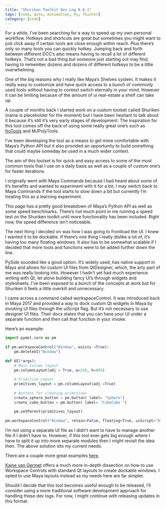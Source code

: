 ```yaml
---
title: "Shuriken Toolkit Dev Log 0.0.1"
tags: [code, Auto, Automation, Py, Tkinter]
category: [code]
---
```


For a while, I’ve been searching for a way to speed up my own personal workflow. Hotkeys and shortcuts are great but sometimes you might want to just click away if certain tools are close enough within reach. Plus there’s only so many tools you can quickly hotkey. Jumping back and forth between different DCC’s also means having to recall a lot of different hotkeys. That’s not a bad thing but someone just starting out may find, having to remember dozens and dozens of different hotkeys to be a little overwhelming.

One of the big reasons why I really like Maya’s Shelves system, It makes it really easy to customize and have quick access to a bunch of commonly used tools without having to context switch eternally in your mind. However it can be limiting because of the amount of ui real-estate a shelf can take up.

A couple of months back I started work on a custom toolset called Shuriken (name is placeholder for the moment) but I have been hesitant to talk about it because it’s still it’s very early stages of development. The inspiration for this tool comes off the back of using some really great one’s such as [froTools][frotools] and MJPolyTools.

I’ve been developing the tool as a means to get more comfortable with Maya’s Python API but it also provided an opportunity to build something that could maybe someday be used in a much wider context.

The aim of this toolset is for quick and easy access to some of the most common tools that I use on a daily basis as well as a couple of custom one’s for faster iterations.

I originally went with Maya Commands because I had heard about some of it’s benefits and wanted to experiment with it for a bit. I may switch back to Maya Commands if the tool starts to slow down a bit but currently I’m treating this as a learning experiment.

This page has a pretty good breakdown of Maya’s Python API as well as some speed benchmarks. There’s not much point in me running a speed test on the Shuriken toolkit until more functionality has been included. Right now, the speed difference isn’t noticeable.

The next thing I decided on was how I was going to frontload the UI. I knew I wanted it to be dockable. If there’s one thing I really dislike a lot of, it’s having too many floating windows. It also has to be somewhat scalable if I decided that more tools and functions were to be added further down the line.

PySide sounded like a good option. It’s widely used, has native support in Maya and allows for custom UI files from QtDesigner, which, the arty part of me was really looking into. However I hadn’t yet had much experience writing with Qt, let alone building fancy UI’s through widgets and stylesheets. I’ve been exposed to a bunch of the concepts at work but for Shuriken it feels a little overkill and unnecessary.

I came across a command called workspaceControl. It was introduced back in Maya 2017 and provided a way to dock custom Qt widgets in Maya by invoking UI files through the uiScript flag. But it’s not necessary to use designer UI files. Their docs states that you can have your UI under a separate function and then call that function in your invoke.

Here’s an example:
```python
import pymel.core as pm
 
if pm.workspaceControl("Window", exists =True):
    pm.deleteUI("Window")
 
def UI(*args):
    # Main Column layout
    pm.columnLayout(adj = True, w=250, h=805)   
 
    # Primitive Layout
    primitives_layout = pm.columnLayout(adj =True)
 
    # Buttons for creating primitives
    create_sphere_button = pm.button( label= "Sphere")
    create_cube_button = pm.button( label= "CubeCube ")
     
    pm.setParent(primitives_layout)
 
pm.workspaceControl("Window", retain=False, floating=True, uiScript="UI()")
```


I’m not using a separate UI file as I didn’t want to have to manage another file if I didn’t have to. However, if this tool ever gets big enough where I have to split it up into more separate modules then I might revisit the idea then. The above solution sits my current needs.

There are a couple more great examples [here][here].

[Kaine van Germet][Kaine van Germet] offers a much more in-depth dissection on how to use Workspace Controls with standard Qt layouts to create dockable windows. I opted to use Maya layouts instead as my needs here are far simpler.

Should I decide that this tool becomes useful enough to be released, I’ll consider using a more traditional software development approach for handling these dev logs. For now, I might continue with releasing updates in this format.


[frotools]: https://www.froyok.fr/assets/frotools/
[here]: https://python.hotexamples.com/examples/maya.cmds/-/workspaceControl/python-workspacecontrol-function-examples.html
[Kaine van Germet]: https://kainev.com/qt-for-maya-dockable-windows/